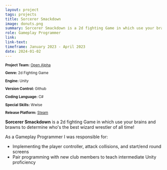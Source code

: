 ```yaml
---
layout: project
tags: projects
title: Sorcerer Smackdown
image: donuts.png
summary: Sorcerer Smackdown is a 2d fighting Game in which use your brains and brawns to determine who's the best wizard wrestler of all time!
role: Gameplay Programmer
link:
link-text:
timeframe: January 2023 - April 2023
date: 2024-01-02
---
```

<div class="textspace mt-8" style="font-size: smaller;">
    <p><strong>Project Team:</strong> <a href="https://openalphausc.weebly.com/" class="highlight underline hover:text-purple-800">Open Alpha</a></p>
    <p><strong>Genre:</strong> 2d Fighting Game</p>
    <p><strong>Engine:</strong> Unity</p>
    <p><strong>Version Control:</strong> Github</p>
    <p><strong>Coding Language:</strong> C#</p>
    <p><strong>Special Skills:</strong> Wwise</p>
    <p><strong>Release Platform:</strong> <a href="https://store.steampowered.com/app/2890550/Sorcerer_Smackdown/" class="highlight underline hover:text-purple-800">Steam</a></p>
</div>


<div class = "textspace mt-8">
<p class = ""><strong>Sorcerer Smackdown</strong> is a 2d fighting Game in which use your brains and brawns to determine who's the best wizard wrestler of all time!</p>
</div>

<div class = "textspace-no-margin my-8">
<p>As a <span class = "highlight">Gameplay Programmer</span> I was responsible for:</p>
<ul class = "list-disc ml-4">
    <li>Implementing the player controller, attack collisions, and start/end round screens</li>
    <li>Pair programming with new club members to teach intermediate Unity proficiency</li>
</ul>
</div>
